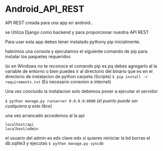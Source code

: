 Android_API_REST
================

API REST creada para una app en android..

se Utiliza Django como backend y para proporcionar nuestra API REST

Para usar esta app debes tener instalado pythony pip inicialmente.

habrimos una consola y ejecutamos el siguiente comando de pip para instalar los paquetes requeridos

(si en Windows no te reconoce el comando pip es pq debes agregarlo al la variable de entorno o bien puedes ir al directorio del binario que es en el directorio de instalacion de python carpeta /Scripts)
`$ pip install -r requirements.txt` (Es necesario conexion a internet)

Una vez concluido la instalacion solo debemos poner a ejecutar el servidor

`$ python manage.py runserver 0.0.0.0:8000` *(el puerto puede ser cualquiera q este libre)*

una vez arrancado accedemos al la api

```
localhost/api
localhost/admin
```
el usuario del admin es edx clave edx
si quieres reiniciar la bd borras el db.sqlite3 y ejecutas
`$ python manage.py syncdb`

